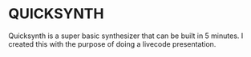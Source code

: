 # QUICKSYNTH

Quicksynth is a super basic synthesizer that can be built in 5 minutes. I created this with the purpose of doing a livecode presentation.
